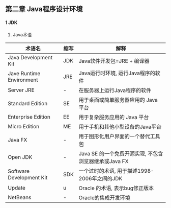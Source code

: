 ## 第二章 Java程序设计环境

#### 1 JDK
1.  Java术语 <br>

|  术语名                    |  缩写       |  解释   |
|  ----                     | ----        | ----    |
| Java Development Kit      | JDK         | Java软件开发包=JRE + 编译器  |
| Jave Runtime Environment  | JRE         | Java运行时环境, 运行Java程序的软件 |
| Server JRE                | -         | 在服务器上运行Java程序的软件 |
| Standard Edition          | SE        | 用于桌面或简单服务器应用的 Java 平台 | 
| Enterprise Edition        | EE        | 用于复杂服务应用的 Java 平台 |  
| Micro Edition             | ME        | 用于手机和其他小型设备的Java平台 |
| Java FX                   | -         | 用于图形化用户界面的一个替代工具包 | 
| Open JDK                  | -         | Java SE 的一个免费开源实现, 不包含浏览器继承或Java FX |
| Software Development Kit  | SDK       | 一个过时的术语, 用于描述1998-2006年之间的JDK |
| Update                    | u         | Oracle 的术语, 表示bug修正版本 | 
| NetBeans                  | -         | Oracle的集成开发环境 | 
